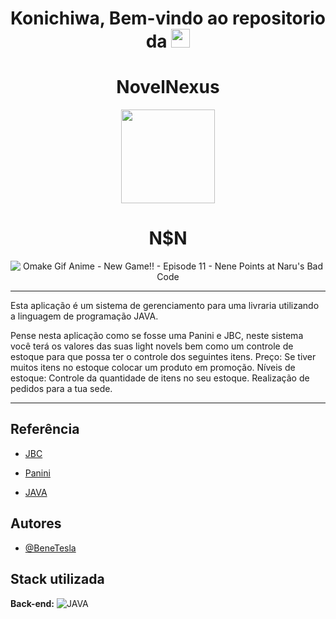 <div align="center">

# Konichiwa, Bem-vindo ao repositorio da <img src="https://raw.githubusercontent.com/iampavangandhi/iampavangandhi/master/gifs/Hi.gif" width="30px">
 
 # NovelNexus
 
 <img src="https://user-images.githubusercontent.com/78994881/228570711-3cfc0855-f4e6-47c3-80f4-1bab3ea6393e.gif" width="150px"> 
 
<h1 > N$N </h1>

</div>

<div align="center">

![Omake Gif Anime - New Game!! - Episode 11 - Nene Points at Naru's Bad Code](https://user-images.githubusercontent.com/78994881/228387237-3d1de50f-8a4b-4e0d-9c79-0a65de6de6ba.gif)

</div>

****

Esta  aplicação é um sistema de gerenciamento para uma livraria utilizando a linguagem de programação JAVA.

Pense nesta aplicação como se fosse uma Panini e JBC, neste sistema você terá os valores das suas light novels bem como um controle de estoque para que possa ter o controle dos seguintes itens.
Preço: Se tiver muitos itens no estoque colocar um produto em promoção.
Níveis de estoque: Controle da quantidade de itens no seu estoque.
Realização de pedidos para a tua sede.

*****



## Referência

- [JBC](https://editorajbc.com.br/)

- [Panini](https://panini.com.br/)

- [JAVA](https://docs.oracle.com/en/java/)
 


## Autores

-  [@BeneTesla](https://github.com/benetesla)

## Stack utilizada


**Back-end:** ![JAVA](https://img.shields.io/badge/-Java-lightgrey)

